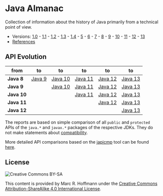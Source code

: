 # Java Almanac

Collection of information about the history of Java primarily from a technical point of view.

* Versions: [1.0](doc/java-1.0.md) -
  [1.1](doc/java-1.1.md) -
  [1.2](doc/java-1.2.md) -
  [1.3](doc/java-1.3.md) -
  [1.4](doc/java-1.4.md) -
  [5](doc/java-5.md) -
  [6](doc/java-6.md) -
  [7](doc/java-7.md) -
  [8](doc/java-8.md) -
  [9](doc/java-9.md) -
  [10](doc/java-10.md) -
  [11](doc/java-11.md) -
  [12](doc/java-12.md) -
  [13](doc/java-13.md)
* [References](doc/references.md)

## API Evolution

| from       | to | to | to | to | to |
|------------|----|----|----|----|----|
| **Java 8** | [Java 9](http://download.eclipselab.org/jdkdiff/V8/V9/index.html) | [Java 10](http://download.eclipselab.org/jdkdiff/V8/V10/index.html) | [Java 11](http://download.eclipselab.org/jdkdiff/V8/V11/index.html) | [Java 12](http://download.eclipselab.org/jdkdiff/V8/V12/index.html) | [Java 13](http://download.eclipselab.org/jdkdiff/V8/V13/index.html) |
| **Java 9** | | [Java 10](http://download.eclipselab.org/jdkdiff/V9/V10/index.html) | [Java 11](http://download.eclipselab.org/jdkdiff/V9/V11/index.html) | [Java 12](http://download.eclipselab.org/jdkdiff/V9/V12/index.html) | [Java 13](http://download.eclipselab.org/jdkdiff/V9/V13/index.html) |
| **Java 10** | | | [Java 11](http://download.eclipselab.org/jdkdiff/V10/V11/index.html) | [Java 12](http://download.eclipselab.org/jdkdiff/V10/V12/index.html) | [Java 13](http://download.eclipselab.org/jdkdiff/V10/V13/index.html) |
| **Java 11** | | | | [Java 12](http://download.eclipselab.org/jdkdiff/V11/V12/index.html) | [Java 13](http://download.eclipselab.org/jdkdiff/V11/V13/index.html) |
| **Java 12** | | | | | [Java 13](http://download.eclipselab.org/jdkdiff/V12/V13/index.html) |

The reports are based on simple comparison of all `public` and `protected` APIs of the `java.*` and `javax.*` packages of the respective JDKs. They do not make statements about [compatibility](https://wiki.openjdk.java.net/display/csr/Kinds+of+Compatibility).

More detailed API comparisons based on the [japicmp](https://github.com/siom79/japicmp) tool can be found [here](https://github.com/AdoptOpenJDK/jdk-api-diff).

## License

![Creative Commons BY-SA](https://i.creativecommons.org/l/by-sa/4.0/88x31.png)

This content is provided by Marc R. Hoffmann under the
[Creative Commons Attribution-ShareAlike 4.0 International License](http://creativecommons.org/licenses/by-sa/4.0/).
